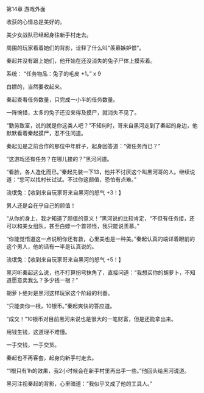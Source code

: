 第14章 游戏外面

收获的心情总是美好的。

美少女战队已经起身往新手村走去。

周围的玩家看着她们的背影，诠释了什么叫“羡慕嫉妒恨”。

秦起并没有跟上她们，他开始在还没消失的兔子尸体上摸索着。

系统： “任务物品：兔子的毛皮 +1。” x 9

白嫖的，当然要收起来。

秦起查看任务数量，只完成一小半的任务数量。

一阵惋惜，太多的兔子还没来得及摸尸，就消失不见了。

“勤劳致富，说的就是你这类人吧？”不知何时，哥来自黑河走到了秦起的身边，他默默看着秦起摸尸，忍不住问道。

秦起见是之前合作的那位中年胖子，起身回答道：“做任务而已？”

“这游戏还有任务？在哪儿接的？”黑河问道。

“看脸，各人造化而已。”秦起先装一下13，他并不讨厌这个叫黑河哥的人。继续说道：“您可以找村长试试。不过你这颜值，恐怕有点难。”

流氓兔：【收到来自玩家哥来自黑河的怒气 +3！】

男人还是会在乎自己的颜值！

“从你的身上，我才知道了颜值的意义！”黑河说的比较肯定，“不但有任务接，还可以和美女组队，甚至白嫖一个首领怪，我只能说羡慕。”

“你能觉悟道这一点说明你还有救，心里美也是一种美。”秦起认真的端详着眼前的这个男人，他的话有一半是认真说的。

流氓兔：【收到来自玩家哥来自黑河的怒气 +5！】

黑河听秦起这么说，也不打算拐弯抹角了，直接问道：“我想买你的胡萝卜，不知道愿意卖我么？多少钱一根？”

胡萝卜绝对是黑河这样玩家这个阶段的利器。

“只能卖你一根，10银币。”秦起爽快的答应道。

“成交！”10银币对目前黑河来说也是很大的一笔财富，但是还能拿出来。

用钱生钱，这道理不难懂。

一手交钱，一手交货。

秦起也不再客套，起身向新手村走去。

“1根只有1h的效果，我2小时候会在新手村里再出手一些。”他回头给黑河说道。

黑河注视秦起的背影，心里暗道：“我似乎又成了他的工具人。”


